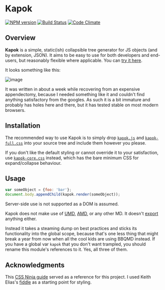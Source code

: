 # Kapok
[![NPM version](https://img.shields.io/npm/v/kapok.svg)](https://www.npmjs.com/package/kapok)
[![Build Status](https://cheezmeister.semaphoreci.com/badges/kapok/branches/master.svg)](https://cheezmeister.semaphoreci.com/projects/kapok)
[![Code Climate](https://codeclimate.com/github/Cheezmeister/kapok/badges/gpa.svg)](https://codeclimate.com/github/Cheezmeister/kapok)

Overview
--------

**Kapok** is a simple, static(ish) collapsible tree generator for JS objects (and by extension, JSON). It aims to be easy to use for both developers and end-users, but reasonably flexible where applicable. You can [try it here](http://cheezmeister.github.io/kapok).

It looks something like this:

![image](https://github.com/Cheezmeister/kapok/assets/576853/238cc5c4-53d2-40ec-a0f0-10bfe6c7aa0c)

It was written in about a week while recovering from an expensive appendectomy, because I needed something like it and couldn't find anything satisfactory from the googles. As such it is a bit immature and probably has holes here and there, but it has tested stable on most modern browsers.


Installation
------------

The recommended way to use Kapok is to simply drop [`kapok.js`][js] and [`kapok-full.css`][fullcss] into your source tree and include them however you please.

If you don't like the default styling or cannot override it to your satisfaction, use [`kapok-core.css`][corecss] instead, which has the bare minimum CSS for expand/collapse behaviour.

[js]: https://github.com/Cheezmeister/kapok/releases/download/v0.0.5/kapok.js
[fullcss]: https://github.com/Cheezmeister/kapok/releases/download/v0.0.5/kapok-full.css
[corecss]: https://github.com/Cheezmeister/kapok/releases/download/v0.0.5/kapok-core.css

Usage
-----

```js
var someObject = {foo: 'bar'};
document.body.appendChild(kapok.render(someObject));
```

Server-side use is not supported as a DOM is assumed.

Kapok does not make use of [UMD](https://github.com/umdjs/umd), [AMD](https://github.com/amdjs/amdjs-api/wiki/AMD), or any other MD. It doesn't [export](https://developer.mozilla.org/en-US/docs/web/javascript/reference/statements/export) anything either.

Instead it takes a steaming dump on best practices and sticks its functionality into the global scope, because that's one less thing that might break a year from now when all the cool kids are using BBQMD instead. If you have a global var `kapok` that you don't want trampled, you should rename this module's references to it. Yes, all three of them.




Acknowledgments
---------------

This [CSS Ninja guide](http://www.thecssninja.com/css/css-tree-menu) served as a reference for this project. I used Keith Elias's [fiddle](http://jsfiddle.net/Friar_Broccoli/6LKc6/) as a starting point for styling.
